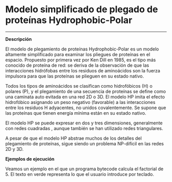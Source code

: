 <!--Creado por Jonathan Carrero -->

**Modelo simplificado de plegado de proteínas Hydrophobic-Polar**
==============
--------------

**Descripción**

El modelo de plegamiento de proteínas Hydrophobic-Polar es un modelo altamente simplificado para examinar los pliegues de proteínas en el espacio. Propuesto por primera vez por Ken Dill en 1985, es el tipo más conocido de proteína de red: se deriva de la observación de que las interacciones hidrófobas entre los residuos de aminoácidos son la fuerza impulsora para que las proteínas se plieguen en su estado nativo.

Todos los tipos de aminoácidos se clasifican como hidrofóbicos (H) o polares (P), y el plegamiento de una secuencia de proteínas se define como una caminata auto evitada en una red 2D o 3D. El modelo HP imita el efecto hidrofóbico asignando un peso negativo (favorable) a las interacciones entre los residuos H adyacentes, no unidos covalentemente. Se supone que las proteínas que tienen energía mínima están en su estado nativo.

El modelo HP se puede expresar en dos y tres dimensiones, generalmente con redes cuadradas , aunque también se han utilizado redes triangulares.

A pesar de que el modelo HP abstrae muchos de los detalles del plegamiento de proteínas, sigue siendo un problema NP-difícil en las redes 2D y 3D.

**Ejemplos de ejecución**

Veamos un ejemplo en el que un programa bytecode calcula el factorial de 5. El texto en verde representa lo que el usuario introduce por teclado.
